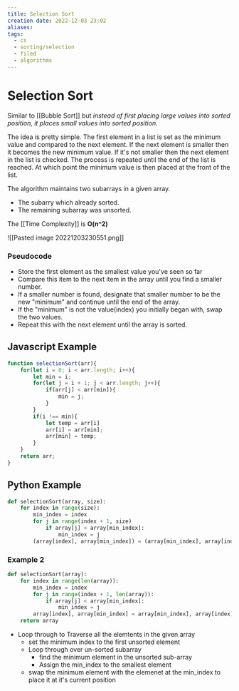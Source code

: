 ```yaml
---
title: Selection Sort
creation date: 2022-12-03 23:02
aliases: 
tags:
  - cs
  - sorting/selection
  - filed
  - algorithms
---
```


# Selection Sort
Similar to [[Bubble Sort]] but *instead of first placing large values into sorted position, it places small values into sorted position*. 

The idea is pretty simple. The first element in a list is set as the minimum value and compared to the next element. If the next element is smaller then it becomes the new minimum value. If it's not smaller then the next element in the list is checked. The process is repeated until the end of the list is reached. At which point the minimum value is then placed at the front of the list. 

The algorithm maintains two subarrays in a given array.
- The subarry which already sorted.
- The remaining subarray was unsorted.

The [[Time Complexity]] is **O(n^2)**

![[Pasted image 20221203230551.png]]

### Pseudocode
- Store the first element as the smallest value you've seen so far
- Compare this item to the next item in the array until you find a smaller number.
- If a smaller number is found, designate that smaller number to be the new "minimum" and continue until the end of the array.
- If the "minimum" is not the value(index) you initially began with, swap the two values.
- Repeat this with the next element until the array is sorted.

## Javascript Example
```js
function selectionSort(arr){
	for(let i = 0; i < arr.length; i++){
		let min = i;
		for(let j = i + 1; j < arr.length; j++){
			if(arr[j] < arr[min]){
				min = j;
			}
		}
		if(i !== min){
			let temp = arr[i]
			arr[i] = arr[min];
			arr[min] = temp;
		}
	}
	return arr;
}
```

## Python Example
```Python
def selectionSort(array, size):
	for index in range(size):
		min_index = index
		for j in range(index + 1, size)
			if array[j] < array[min_index]:
				min_index = j
		(array[index], array[min_index]) = (array[min_index], array[index])
```

### Example 2
```Python
def selectionSort(array):
	for index in range(len(array)):
		min_index = index
		for j in range(index + 1, len(array)):
			if array[j] < array[min_index]:
				min_index = j
		array[index], array[min_index] = array[min_index], array[index]
	return array
```
- Loop through to Traverse all the elemtents in the given array
	- set the minimum index to the first unsorted element
	- Loop through over un-sorted subarray
		- find the minimum element in the unsorted sub-array
		- Assign the min_index to the smallest element
	- swap the minimum element with the elemenet at the min_index to place it at it's current position